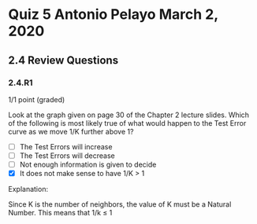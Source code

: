 # Quiz 5 Antonio Pelayo March 2, 2020
## 2.4 Review Questions
### 2.4.R1
1/1 point (graded)

Look at the graph given on page 30 of the Chapter 2 lecture slides. Which of the following is most likely true of what would happen to the Test Error curve as we move 1/K further above 1?

- [ ] The Test Errors will increase
- [ ] The Test Errors will decrease
- [ ] Not enough information is given to decide
- [x] It does not make sense to have 1/K > 1

Explanation: 

Since K is the number of neighbors, the value of K must be a Natural Number. This means that 1/k ≤ 1